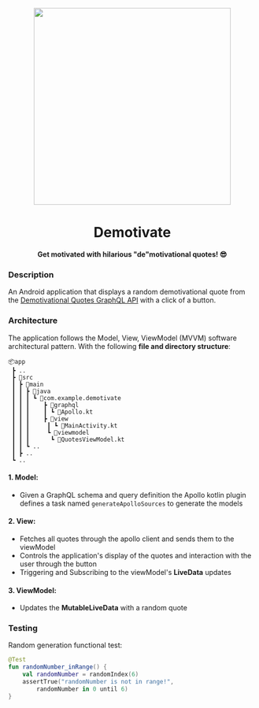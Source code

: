 <div align="center">
 <p>
    <img src=https://cdn.shopify.com/s/files/1/0535/6917/products/giveupREPLACEMENT.jpg?v=1506028831" width="400"/>
  </p>
  <h1>Demotivate</h1>

  <div align="center">
    <b>Get motivated with hilarious "de"motivational quotes! 😎
</b>
  </div>
</div>

### Description
An Android application that displays a random demotivational quote from the [Demotivational Quotes GraphQL API](https://github.com/aravindasiva/demotivational-quotes-api) with a click of a button.

### Architecture
The application follows the Model, View, ViewModel (MVVM) software architectural pattern. 
With the following <b>file and directory structure</b>:

```
📦app
 ┣ ..
 ┣ 📂src
 ┃ ┣ 📂main
 ┃ ┃ ┣ 📂java
 ┃ ┃ ┃ ┗ 📂com.example.demotivate
 ┃ ┃ ┃    ┣ 📂graphql
 ┃ ┃ ┃    ┃ ┗ 📜Apollo.kt
 ┃ ┃ ┃    ┣ 📂view
 ┃ ┃ ┃     ┃ ┗ 📜MainActivity.kt
 ┃ ┃ ┃     ┗ 📂viewmodel
 ┃ ┃ ┃      ┗ 📜QuotesViewModel.kt
 ┃ ┃ ┗ ..
 ┃ ┣ ..
 ┗ ..
```
#### 1. Model: 
- Given a GraphQL schema and query definition the Apollo kotlin plugin defines a task named `generateApolloSources` to generate the models

#### 2. View:
- Fetches all quotes through the apollo client and sends them to the viewModel
- Controls the application's display of the quotes and interaction with the user through the button
- Triggering and Subscribing to the viewModel's <b>LiveData</b> updates

#### 3. ViewModel:
- Updates the <b>MutableLiveData</b> with a random quote

### Testing
Random generation functional test:
```kotlin
@Test
fun randomNumber_inRange() {
    val randomNumber = randomIndex(6)
    assertTrue("randomNumber is not in range!",
        randomNumber in 0 until 6)
} 
```

